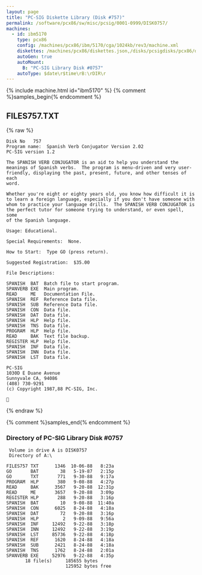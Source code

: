 ```yaml
---
layout: page
title: "PC-SIG Diskette Library (Disk #757)"
permalink: /software/pcx86/sw/misc/pcsig/0001-0999/DISK0757/
machines:
  - id: ibm5170
    type: pcx86
    config: /machines/pcx86/ibm/5170/cga/1024kb/rev3/machine.xml
    diskettes: /machines/pcx86/diskettes.json,/disks/pcsigdisks/pcx86/diskettes.json
    autoGen: true
    autoMount:
      B: "PC-SIG Library Disk #0757"
    autoType: $date\r$time\rB:\rDIR\r
---
```


{% include machine.html id="ibm5170" %}
{% comment %}samples_begin{% endcomment %}

## FILES757.TXT

{% raw %}
```
Disk No   757
Program name:  Spanish Verb Conjugator Version 2.02
PC-SIG version 1.2
 
The SPANISH VERB CONJUGATOR is an aid to help you understand the
meanings of Spanish verbs.  The program is menu-driven and very user-
friendly, displaying the past, present, future, and other tenses of each
word.
 
Whether you're eight or eighty years old, you know how difficult it is
to learn a foreign language, especially if you don't have someone with
whom to practice your language drills.  The SPANISH VERB CONJUGATOR is
the perfect tutor for someone trying to understand, or even spell, some
of the Spanish language.
 
Usage: Educational.
 
Special Requirements:  None.
 
How to Start:  Type GO (press return).
 
Suggested Registration:  $35.00
 
File Descriptions:
 
SPANISH  BAT  Batch file to start program.
SPANVERB EXE  Main program.
READ     ME   Documentation File.
SPANISH  REF  Reference Data file.
SPANISH  SUB  Reference Data file.
SPANISH  CON  Data file.
SPANISH  DAT  Data file.
SPANISH  HLP  Help file.
SPANISH  TNS  Data file.
PROGRAM  HLP  Help file.
READ     BAK  Text file backup.
REGISTER HLP  Help file.
SPANISH  INF  Data file.
SPANISH  INN  Data file.
SPANISH  LST  Data file.
 
PC-SIG
1030D E Duane Avenue
Sunnyvale CA, 94086
(408) 730-9291
(c) Copyright 1987,88 PC-SIG, Inc.


```
{% endraw %}

{% comment %}samples_end{% endcomment %}

### Directory of PC-SIG Library Disk #0757

     Volume in drive A is DISK0757
     Directory of A:\

    FILES757 TXT      1346  10-06-88   8:23a
    GO       BAT        38   5-19-87   2:15p
    GO       TXT       771   9-30-88   9:17a
    PROGRAM  HLP       380   9-08-88   4:27p
    READ     BAK      3567   9-20-88  12:31p
    READ     ME       3657   9-20-88   3:09p
    REGISTER HLP       288   9-20-88   3:16p
    SPANISH  BAT        10   9-08-88  11:40a
    SPANISH  CON      6025   8-24-88   4:18a
    SPANISH  DAT        72   9-20-88   3:16p
    SPANISH  HLP         2   9-09-88   9:56a
    SPANISH  INF     12492   9-22-88   3:18p
    SPANISH  INN     12492   9-22-88   3:19p
    SPANISH  LST     85736   9-22-88   4:18p
    SPANISH  REF      1620   8-24-88   4:18a
    SPANISH  SUB      2421   8-24-88   4:18a
    SPANISH  TNS      1762   8-24-88   2:01a
    SPANVERB EXE     52976   9-22-88   4:35p
           18 file(s)     185655 bytes
                          125952 bytes free
